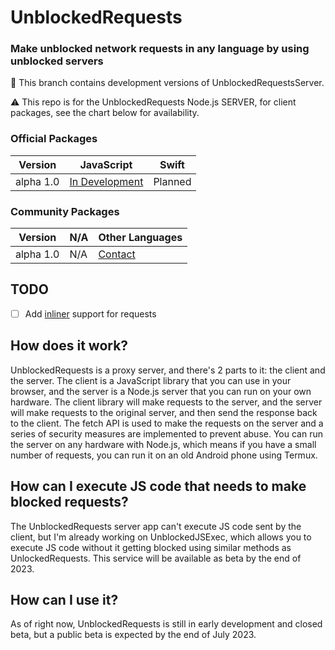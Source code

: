 # UnblockedRequests

### Make unblocked network requests in any language by using unblocked servers

🚫 This branch contains development versions of UnblockedRequestsServer.

⚠️ This repo is for the UnblockedRequests Node.js SERVER, for client packages, see the chart below for availability.

### **Official Packages**

| Version | JavaScript | Swift |
| ------- | ---------- | ----- |
| alpha 1.0 | [In Development](https://github.com/JiningLiu/UnblockedRequestsJS) | Planned |

### **Community Packages**

| Version   | N/A | Other Languages |
| --------- | --- | --------------- |
| alpha 1.0 | N/A | [Contact](mailto:jiningdev@gmail.com?subject=Community-made%20Package%20for%20UnblockedRequests) |

## TODO

- [ ] Add [inliner](https://github.com/remy/inliner) support for requests

## How does it work?

UnblockedRequests is a proxy server, and there's 2 parts to it: the client and the server. The client is a JavaScript library that you can use in your browser, and the server is a Node.js server that you can run on your own hardware. The client library will make requests to the server, and the server will make requests to the original server, and then send the response back to the client. The fetch API is used to make the requests on the server and a series of security measures are implemented to prevent abuse. You can run the server on any hardware with Node.js, which means if you have a small number of requests, you can run it on an old Android phone using Termux.

## How can I execute JS code that needs to make blocked requests?

The UnblockedRequests server app can't execute JS code sent by the client, but I'm already working on UnblockedJSExec, which allows you to execute JS code without it getting blocked using similar methods as UnlockedRequests. This service will be available as beta by the end of 2023.

## How can I use it?

As of right now, UnblockedRequests is still in early development and closed beta, but a public beta is expected by the end of July 2023.
